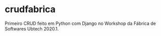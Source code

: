 # crudfabrica
Primeiro CRUD feito em Python com Django no Workshop da Fábrica de Softwares Ubtech 2020.1.
